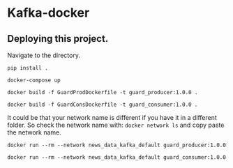 # Kafka-docker

## Deploying this project.

Navigate to the directory. 

`pip install . `

`docker-compose up `

`docker build -f GuardProdDockerfile -t guard_producer:1.0.0 . `

`docker build -f GuardConsDockerfile -t guard_consumer:1.0.0 . `

It could be that your network name is different if you have it in a different folder. So check the network name with: `docker network ls` and copy paste the network name. 

`docker run --rm --network news_data_kafka_default guard_producer:1.0.0` 

`docker run --rm --network news_data_kafka_default guard_consumer:1.0.0`
